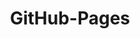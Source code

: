 ---
layout: posts_by_category
categories: github-pages
title: GitHub-Pages
permalink: /category/github-pages
---